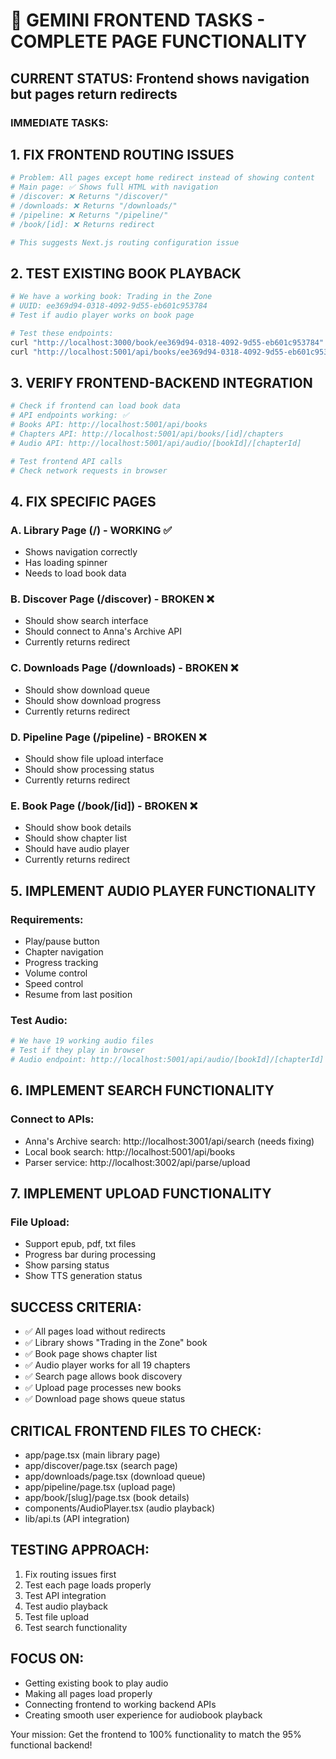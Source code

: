 # 🎯 GEMINI FRONTEND TASKS - COMPLETE PAGE FUNCTIONALITY

## CURRENT STATUS: Frontend shows navigation but pages return redirects

### IMMEDIATE TASKS:

## 1. FIX FRONTEND ROUTING ISSUES
```bash
# Problem: All pages except home redirect instead of showing content
# Main page: ✅ Shows full HTML with navigation
# /discover: ❌ Returns "/discover/"
# /downloads: ❌ Returns "/downloads/"  
# /pipeline: ❌ Returns "/pipeline/"
# /book/[id]: ❌ Returns redirect

# This suggests Next.js routing configuration issue
```

## 2. TEST EXISTING BOOK PLAYBACK
```bash
# We have a working book: Trading in the Zone
# UUID: ee369d94-0318-4092-9d55-eb601c953784
# Test if audio player works on book page

# Test these endpoints:
curl "http://localhost:3000/book/ee369d94-0318-4092-9d55-eb601c953784"
curl "http://localhost:5001/api/books/ee369d94-0318-4092-9d55-eb601c953784/chapters"
```

## 3. VERIFY FRONTEND-BACKEND INTEGRATION
```bash
# Check if frontend can load book data
# API endpoints working: ✅
# Books API: http://localhost:5001/api/books  
# Chapters API: http://localhost:5001/api/books/[id]/chapters
# Audio API: http://localhost:5001/api/audio/[bookId]/[chapterId]

# Test frontend API calls
# Check network requests in browser
```

## 4. FIX SPECIFIC PAGES

### A. Library Page (/) - WORKING ✅
- Shows navigation correctly
- Has loading spinner
- Needs to load book data

### B. Discover Page (/discover) - BROKEN ❌
- Should show search interface
- Should connect to Anna's Archive API
- Currently returns redirect

### C. Downloads Page (/downloads) - BROKEN ❌
- Should show download queue
- Should show download progress
- Currently returns redirect

### D. Pipeline Page (/pipeline) - BROKEN ❌
- Should show file upload interface
- Should show processing status
- Currently returns redirect

### E. Book Page (/book/[id]) - BROKEN ❌
- Should show book details
- Should show chapter list
- Should have audio player
- Currently returns redirect

## 5. IMPLEMENT AUDIO PLAYER FUNCTIONALITY

### Requirements:
- Play/pause button
- Chapter navigation
- Progress tracking
- Volume control
- Speed control
- Resume from last position

### Test Audio:
```bash
# We have 19 working audio files
# Test if they play in browser
# Audio endpoint: http://localhost:5001/api/audio/[bookId]/[chapterId]
```

## 6. IMPLEMENT SEARCH FUNCTIONALITY

### Connect to APIs:
- Anna's Archive search: http://localhost:3001/api/search (needs fixing)
- Local book search: http://localhost:5001/api/books
- Parser service: http://localhost:3002/api/parse/upload

## 7. IMPLEMENT UPLOAD FUNCTIONALITY

### File Upload:
- Support epub, pdf, txt files
- Progress bar during processing
- Show parsing status
- Show TTS generation status

## SUCCESS CRITERIA:
- ✅ All pages load without redirects
- ✅ Library shows "Trading in the Zone" book
- ✅ Book page shows chapter list
- ✅ Audio player works for all 19 chapters
- ✅ Search page allows book discovery
- ✅ Upload page processes new books
- ✅ Download page shows queue status

## CRITICAL FRONTEND FILES TO CHECK:
- app/page.tsx (main library page)
- app/discover/page.tsx (search page)
- app/downloads/page.tsx (download queue)
- app/pipeline/page.tsx (upload page)
- app/book/[slug]/page.tsx (book details)
- components/AudioPlayer.tsx (audio playback)
- lib/api.ts (API integration)

## TESTING APPROACH:
1. Fix routing issues first
2. Test each page loads properly
3. Test API integration
4. Test audio playback
5. Test file upload
6. Test search functionality

## FOCUS ON:
- Getting existing book to play audio
- Making all pages load properly
- Connecting frontend to working backend APIs
- Creating smooth user experience for audiobook playback

Your mission: Get the frontend to 100% functionality to match the 95% functional backend!